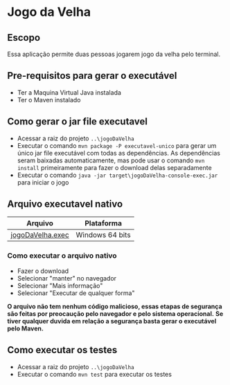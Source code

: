 # Jogo da Velha

## Escopo
Essa aplicação permite duas pessoas jogarem jogo da velha pelo terminal.

## Pre-requisitos para gerar o executável
- Ter a Maquina Virtual Java instalada
- Ter o Maven instalado
    
## Como gerar o jar file executavel
- Acessar a raiz do projeto `..\jogoDaVelha`
- Executar o comando `mvn package -P executavel-unico` para gerar um único jar file executável com todas as dependências. As dependências seram baixadas automaticamente, mas pode usar o comando `mvn install` primeiramente para fazer o download delas separadamente
- Executar o comando `java -jar target\jogoDaVelha-console-exec.jar` para iniciar o jogo

## Arquivo executavel nativo
| Arquivo                                                                                             | Plataforma      |
|-----------------------------------------------------------------------------------------------------|-----------------|
| [jogoDaVelha.exec](https://docs.google.com/uc?export=download&id=1a5H6mmuTmbskagjsa66K4-tm5z7wT5AX) | Windows 64 bits |

### Como executar o arquivo nativo
- Fazer o download
- Selecionar "manter" no navegador
- Selecionar "Mais informação"
- Selecionar "Executar de qualquer forma"
    
**O arquivo não tem nenhum código malicioso, essas etapas de segurança são feitas por preocaução pelo navegador e pelo sistema operacional.**
**Se tiver qualquer duvida em relação a segurança basta gerar o executável pelo Maven.**


## Como executar os testes
- Acessar a raiz do projeto `..\jogoDaVelha`
- Executar o comando `mvn test` para executar os testes

